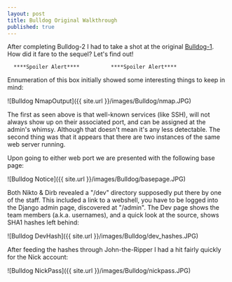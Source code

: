 ```yaml
---
layout: post
title: Bulldog Original Walkthrough
published: true
---
```


After completing Bulldog-2 I had to take a shot at the original [Bulldog-1](https://www.vulnhub.com/entry/bulldog-1,211/). How did it fare to the sequel? Let's find out!


 
      ****Spoiler Alert****          ****Spoiler Alert****




Ennumeration of this box initially showed some interesting things to keep in mind:

![Bulldog NmapOutput]({{ site.url }}/images/Bulldog/nmap.JPG)

The first as seen above is that well-known services (like SSH), will not always show up on their associated port, and can be assigned at the admin's whimsy. Although that doesn't mean it's any less detectable.
The second thing was that it appears that there are two instances of the same web server running. 

Upon going to either web port we are presented with the following base page:

![Bulldog Notice]({{ site.url }}/images/Bulldog/basepage.JPG)

Both Nikto & Dirb revealed a "/dev" directory supposedly put there by one of the staff. This included a link to a webshell, you have to be logged into the Django admin page, discovered at "/admin". The Dev page shows the team members (a.k.a. usernames), and a quick look at the source, shows SHA1 hashes left behind:

![Bulldog DevHash]({{ site.url }}/images/Bulldog/dev_hashes.JPG)

After feeding the hashes through John-the-Ripper I had a hit fairly quickly for the Nick account:

![Bulldog NickPass]({{ site.url }}/images/Bulldog/nickpass.JPG)

